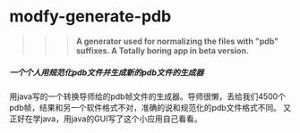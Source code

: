 # modfy-generate-pdb
>>>**A generator used for normalizing the files with "pdb" suffixes. A Totally boring app in beta version.**
##### 一个个人用规范化pdb文件并生成新的pdb文件的生成器
用java写的一个转换导师给的pdb帧文件的生成器。导师很懒，丢给我们4500个pdb帧，结果和另一个软件格式不对，准确的说和规范化的pdb文件格式不同。
又正好在学java，用java的GUI写了这个小应用自己看看。
